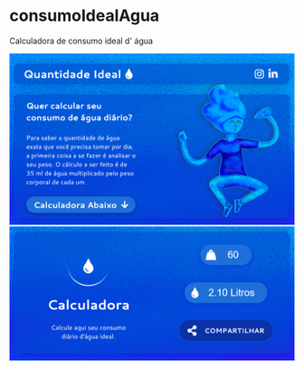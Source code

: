 # consumoIdealAgua
Calculadora de consumo ideal d' água 

![](Assets/screenshot1.png)
![](Assets/screenshot2.png)
